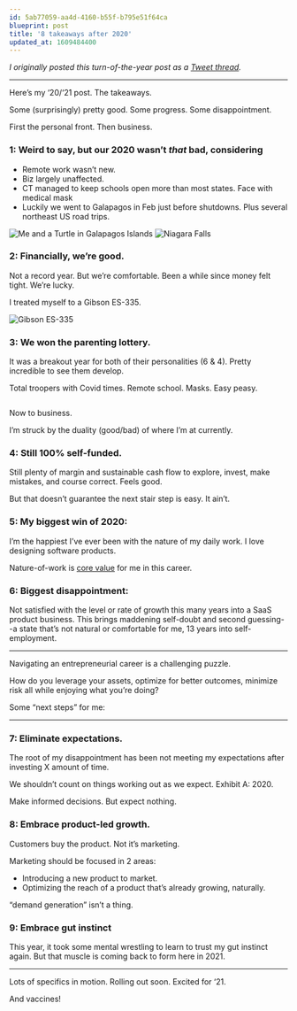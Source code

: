 ```yaml
---
id: 5ab77059-aa4d-4160-b55f-b795e51f64ca
blueprint: post
title: '8 takeaways after 2020'
updated_at: 1609484400
---
```

<em>I originally posted this turn-of-the-year post as a <a href="https://twitter.com/CasJam/status/1345188720874549250" target="_blank">Tweet thread</a>.</em>

<hr>

Here’s my ‘20/‘21 post. The takeaways.

Some (surprisingly) pretty good.  Some progress.  Some disappointment. 

First the personal front.  Then business.

### 1:  Weird to say, but our 2020 wasn’t *that* bad, considering

- Remote work wasn’t new.
- Biz largely unaffected.
- CT managed to keep schools open more than most states. Face with medical mask
- Luckily we went to Galapagos in Feb just before shutdowns. Plus several northeast US road trips.

<div class="sm:flex">
  <img class="mb-2 w-full sm:mr-4 rounded-sm" src="/assets/images/galapagos.jpg" alt="Me and a Turtle in Galapagos Islands" />
  <img class="mb-2 w-full rounded-sm" src="/assets/images/niagara.jpg" alt="Niagara Falls" />
</div>

### 2: Financially, we’re good.

Not a record year.  But we’re comfortable. Been a while since money felt tight.  We’re lucky.

I treated myself to a Gibson ES-335.

<img class="mb-2 w-full rounded-sm" src="/assets/images/guitar.jpg" alt="Gibson ES-335" />

### 3: We won the parenting lottery. 

It was a breakout year for both of their personalities (6 & 4). Pretty incredible to see them develop. 

Total troopers with Covid times.  Remote school.  Masks.  Easy peasy.

<img class="mb-2 w-full rounded-sm" src="/assets/images/daughters.jpg" alt="" />

Now to business. 

I’m struck by the duality (good/bad) of where I’m at currently.

### 4: Still 100% self-funded. 

Still plenty of margin and sustainable cash flow to explore, invest, make mistakes, and course correct.  Feels good.

But that doesn’t guarantee the next stair step is easy. It ain’t.

### 5:  My biggest win of 2020:

I’m the happiest I’ve ever been with the nature of my daily work. I love designing software products.

Nature-of-work is <a href="/story">core value</a> for me in this career.

### 6: Biggest disappointment:

Not satisfied with the level or rate of growth this many years into a SaaS product business.  This brings maddening self-doubt and second guessing--a state that’s not natural or comfortable for me, 13 years into self-employment.

<hr>

Navigating an entrepreneurial career is a challenging puzzle. 

How do you leverage your assets, optimize for better outcomes, minimize risk all while enjoying what you’re doing?

Some “next steps” for me:

<hr>

### 7:  Eliminate expectations.  

The root of my disappointment has been not meeting my expectations after investing X amount of time.

We shouldn’t count on things working out as we expect. Exhibit A: 2020.

Make informed decisions. But expect nothing.

### 8: Embrace product-led growth.

Customers buy the product. Not it’s marketing.

Marketing should be focused in 2 areas:

- Introducing a new product to market.
- Optimizing the reach of a product that’s already growing, naturally.

“demand generation” isn’t a thing.

### 9: Embrace gut instinct

This year, it took some mental wrestling to learn to trust my gut instinct again.  But that muscle is coming back to form here in 2021.

<hr>

Lots of specifics in motion.  Rolling out soon.  Excited for ‘21.

And vaccines!




